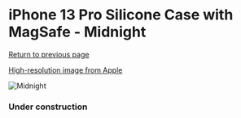 # iPhone 13 Pro Silicone Case with MagSafe - Midnight

[Return to previous page](/iphone_13)

[High-resolution image from Apple](https://store.storeimages.cdn-apple.com/8756/as-images.apple.com/is/MM2K3?wid=4500&hei=4500&fmt=png)

<div style="width: 384px"><img src="/everysource/MM2K3.png" alt="Midnight"></div>

### Under construction
